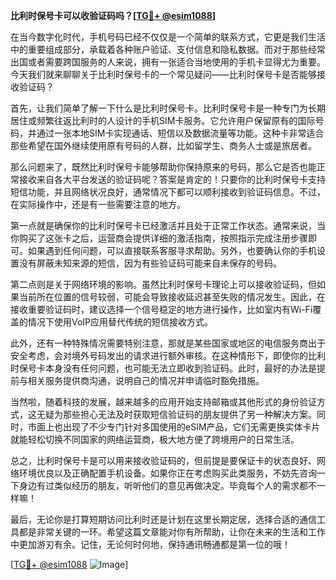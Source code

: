 **比利时保号卡可以收验证码吗？[[TG💪+ @esim1088](https://t.me/s/esim1088)]**

在当今数字化时代，手机号码已经不仅仅是一个简单的联系方式，它更是我们生活中的重要组成部分，承载着各种账户验证、支付信息和隐私数据。而对于那些经常出国或者需要跨国服务的人来说，拥有一张适合当地使用的手机卡显得尤为重要。今天我们就来聊聊关于比利时保号卡的一个常见疑问——比利时保号卡是否能够接收验证码？

首先，让我们简单了解一下什么是比利时保号卡。比利时保号卡是一种专门为长期居住或频繁往返比利时的人设计的手机SIM卡服务。它允许用户保留原有的国际号码，并通过一张本地SIM卡实现通话、短信以及数据流量等功能。这种卡非常适合那些希望在国外继续使用原有号码的人群，比如留学生、商务人士或是旅居者。

那么问题来了，既然比利时保号卡能够帮助你保持原来的号码，那么它是否也能正常接收来自各大平台发送的验证码呢？答案是肯定的！只要你的比利时保号卡支持短信功能，并且网络状况良好，通常情况下都可以顺利接收到验证码信息。不过，在实际操作中，还是有一些需要注意的地方。

第一点就是确保你的比利时保号卡已经激活并且处于正常工作状态。通常来说，当你购买了这张卡之后，运营商会提供详细的激活指南，按照指示完成注册步骤即可。如果遇到任何问题，可以直接联系客服寻求帮助。另外，也要确认你的手机设置没有屏蔽未知来源的短信，因为有些验证码可能来自未保存的号码。

第二点则是关于网络环境的影响。虽然比利时保号卡理论上可以接收验证码，但如果当前所在位置的信号较弱，可能会导致接收延迟甚至失败的情况发生。因此，在接收重要验证码时，建议选择一个信号稳定的地方进行操作，比如室内有Wi-Fi覆盖的情况下使用VoIP应用替代传统的短信接收方式。

此外，还有一种特殊情况需要特别注意，那就是某些国家或地区的电信服务商出于安全考虑，会对境外号码发出的请求进行额外审核。在这种情形下，即使你的比利时保号卡本身没有任何问题，也可能无法立即收到验证码。此时，最好的办法是提前与相关服务提供商沟通，说明自己的情况并申请临时豁免措施。

当然啦，随着科技的发展，越来越多的应用开始支持邮箱或其他形式的身份验证方式，这无疑为那些担心无法及时获取短信验证码的朋友提供了另一种解决方案。同时，市面上也出现了不少专门针对多国使用的eSIM产品，它们无需更换实体卡片就能轻松切换不同国家的网络运营商，极大地方便了跨境用户的日常生活。

总之，比利时保号卡是可以用来接收验证码的，但前提是要保证卡的状态良好、网络环境优良以及正确配置手机设备。如果你正在考虑购买此类服务，不妨先咨询一下身边有过类似经历的朋友，听听他们的意见再做决定。毕竟每个人的需求都不一样嘛！

最后，无论你是打算短期访问比利时还是计划在这里长期定居，选择合适的通信工具都是非常关键的一环。希望这篇文章能对你有所帮助，让你在未来的生活和工作中更加游刃有余。记住，无论何时何地，保持通讯畅通都是第一位的哦！

[[TG💪+ @esim1088](https://t.me/s/esim1088) ![Image](https://i.postimg.cc/4NQfJmqS/Snipaste-2025-05-13-00-14-12.png)]
